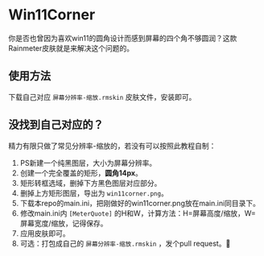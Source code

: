 # Win11Corner
你是否也曾因为喜欢win11的圆角设计而感到屏幕的四个角不够圆润？这款Rainmeter皮肤就是来解决这个问题的。

## 使用方法
下载自己对应 `屏幕分辨率-缩放.rmskin` 皮肤文件，安装即可。 

## 没找到自己对应的？
精力有限只做了常见分辨率-缩放的，若没有可以按照此教程自制：
1. PS新建一个纯黑图层，大小为屏幕分辨率。
2. 创建一个完全覆盖的矩形，**圆角14px**。
3. 矩形转框选域，删掉下方黑色图层对应部分。
4. 删掉上方矩形图层，导出为 `win11corner.png`。
5. 下载本repo的main.ini，把刚做好的win11corner.png放在main.ini同目录下。
6. 修改main.ini内 `[MeterQuote]` 的H和W，计算方法：H=屏幕高度/缩放，W=屏幕宽度/缩放，记得保存。
7. 应用皮肤即可。
8. 可选：打包成自己的 `屏幕分辨率-缩放.rmskin` ，发个pull request。🌹
